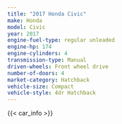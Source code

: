 ```yaml
---
title: "2017 Honda Civic"
make: Honda
model: Civic
year: 2017
engine-fuel-type: regular unleaded
engine-hp: 174
engine-cylinders: 4
transmission-type: Manual
driven-wheels: Front wheel drive
number-of-doors: 4
market-category: Hatchback
vehicle-size: Compact
vehicle-style: 4dr Hatchback
---
```


{{< car_info >}}
